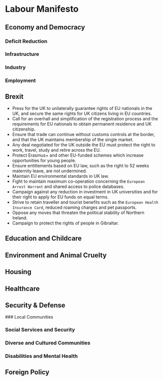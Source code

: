 # Labour Manifesto

## Economy and Democracy



### Deficit Reduction



### Infrastructure



### Industry



### Employment



## Brexit

* Press for the UK to unilaterally guarantee rights of EU nationals in the UK,
  and secure the same rights for UK citizens living in EU countries.
* Call for an overhall and simplification of the registration process and the
  requirements for EU nationals to obtain permanent residence and UK citizenship.
* Ensure that trade can continue without customs controls at the border, and that
  the UK maintains membership of the single market.
* Any deal negotiated for the UK outside the EU must protect the right to work,
  travel, study and retire across the EU.
* Protect Erasmus+ and other EU-funded schemes which increase opportunities for
  young people.
* Ensure entitlements based on EU law, such as the right to 52 weeks maternity
  leave, are not undermined.
* Maintain EU environmental standards in UK law.
* Fight to maintain maximum co-operation concerning the `European Arrest Warrant`
  and shared access to police databases.
* Campaign against any reduction in investment in UK universities and for their
  right to apply for EU funds on equal terms.
* Strive to retain traveller and tourist benefits such as the `European Health
  Insurance Card`, reduced roaming charges and pet passports.
* Oppose any moves that threaten the political stability of Northern Ireland.
* Campaign to protect the rights of people in Gibraltar.

## Education and Childcare



## Environment and Animal Cruelty



## Housing



## Healthcare



## Security & Defense



### Local Communities



### Social Services and Security



### Diverse and Cultured Communities



### Disabilities and Mental Health



## Foreign Policy
